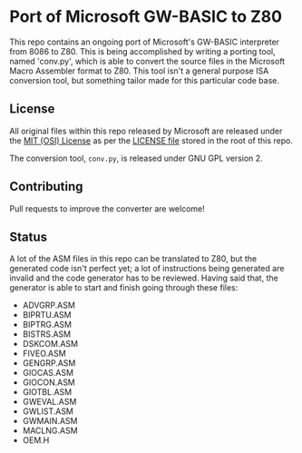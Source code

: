 # Port of Microsoft GW-BASIC to Z80

This repo contains an ongoing port of Microsoft's GW-BASIC interpreter from 8086 to Z80.  This
is being accomplished by writing a porting tool, named 'conv.py', which is able to convert the
source files in the Microsoft Macro Assembler format to Z80.  This tool isn't a general purpose
ISA conversion tool, but something tailor made for this particular code base.

## License

All original files within this repo released by Microsoft are released under
the [MIT (OSI) License]( https://en.wikipedia.org/wiki/MIT_License) as per
the [LICENSE file](https://github.com/Microsoft/GW-BASIC/blob/master/LICENSE) stored in
the root of this repo.

The conversion tool, `conv.py`, is released under GNU GPL version 2.

## Contributing

Pull requests to improve the converter are welcome!

## Status

A lot of the ASM files in this repo can be translated to Z80, but the generated code isn't
perfect yet; a lot of instructions being generated are invalid and the code generator has to
be reviewed.  Having said that, the generator is able to start and finish going through these
files:

  * ADVGRP.ASM
  * BIPRTU.ASM
  * BIPTRG.ASM
  * BISTRS.ASM
  * DSKCOM.ASM
  * FIVEO.ASM
  * GENGRP.ASM
  * GIOCAS.ASM
  * GIOCON.ASM
  * GIOTBL.ASM
  * GWEVAL.ASM
  * GWLIST.ASM
  * GWMAIN.ASM
  * MACLNG.ASM
  * OEM.H
